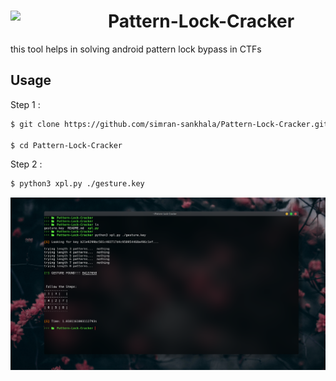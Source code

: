 <div style="display:block;text-align:left"><img align="left" src="https://images.idgesg.net/images/article/2021/12/android-security-100913715-large.jpg?auto=webp&quality=85,70" border="0" style="width:156px;">

# Pattern-Lock-Cracker
this tool helps in solving android pattern lock bypass in CTFs

## Usage

Step 1 :
```sh
$ git clone https://github.com/simran-sankhala/Pattern-Lock-Cracker.git

$ cd Pattern-Lock-Cracker
```
Step 2 :
```sh
$ python3 xpl.py ./gesture.key
```

![](poc.png)
